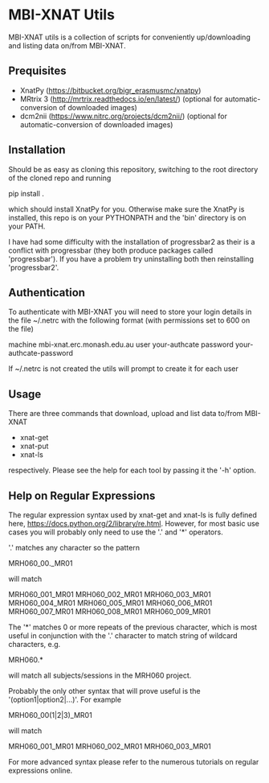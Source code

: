 MBI-XNAT Utils
==============

MBI-XNAT utils is a collection of scripts for conveniently up/downloading and
listing data on/from MBI-XNAT.

Prequisites
-----------

* XnatPy (https://bitbucket.org/bigr_erasmusmc/xnatpy)
* MRtrix 3 (http://mrtrix.readthedocs.io/en/latest/)
  (optional for automatic-conversion of downloaded images)
* dcm2nii (https://www.nitrc.org/projects/dcm2nii/)
  (optional for automatic-conversion of downloaded images)

Installation
------------

Should be as easy as cloning this repository, switching to the root directory
of the cloned repo and running  

  pip install .

which should install XnatPy for you. Otherwise make sure the XnatPy is
installed, this repo is on your PYTHONPATH and the 'bin' directory is on your
PATH.

I have had some difficulty with the installation of progressbar2 as their is a
conflict with progressbar (they both produce packages called 'progressbar').
If you have a problem try uninstalling both then reinstalling 'progressbar2'.

Authentication
--------------

To authenticate with MBI-XNAT you will need to store your login details in the
file ~/.netrc with the following format (with permissions set to 600 on the
file)

  machine mbi-xnat.erc.monash.edu.au
  user your-authcate
  password your-authcate-password

If ~/.netrc is not created the utils will prompt to create it for each user

Usage
-----

There are three commands that download, upload and list data to/from MBI-XNAT

* xnat-get
* xnat-put
* xnat-ls

respectively. Please see the help for each tool by passing it the '-h' option.

Help on Regular Expressions
---------------------------

The regular expression syntax used by xnat-get and xnat-ls is fully defined
here, https://docs.python.org/2/library/re.html. However, for most basic use
cases you will probably only need to use the '.' and '*' operators.

'.' matches any character so the pattern 

  MRH060_00._MR01
   
will match 

  MRH060_001_MR01
  MRH060_002_MR01
  MRH060_003_MR01
  MRH060_004_MR01
  MRH060_005_MR01
  MRH060_006_MR01
  MRH060_007_MR01
  MRH060_008_MR01
  MRH060_009_MR01

The '*' matches 0 or more repeats of the previous character, which is most
useful in conjunction with the '.' character to match string of wildcard
characters, e.g.


  MRH060.*
      
will match all subjects/sessions in the MRH060 project.

Probably the only other syntax that will prove useful is the
'(option1|option2|...)'. For example

  MRH060_00(1|2|3)_MR01
   
will match 
  
  MRH060_001_MR01
  MRH060_002_MR01
  MRH060_003_MR01

For more advanced syntax please refer to the numerous tutorials on regular
expressions online.
